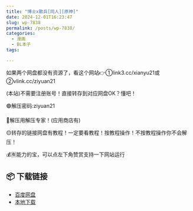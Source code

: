 ```yaml
---
title: "博士x散兵[同人][原神]"
date: 2024-12-01T16:23:47
slug: wp-7838
permalink: /posts/wp-7838/
categories:
  - 漫画
  - BL本子
tags:

---
```


如果两个网盘都没有资源了，看这个网站👉①link3.cc/xianyu21或②vlink.cc/ziyuan21

(本站)不需要注册账号！直接转存到对应网盘OK？懂吧！

🟢解压密码:ziyuan21

🔵解压用解压专家！(应用商店有)

🟡转存的链接网盘有教程！一定要看教程！按教程操作！不按教程操作你不会解压！

💰🈶能力的宝，可以点左下角赞赏支持一下网站运行

## 📦 下载链接
- [百度网盘](https://blziyuan21.com/pay-download/7838?key=d362de72c2&down_id=0)
- [本地下载](https://blziyuan21.com/pay-download/7838?key=d362de72c2&down_id=1)

